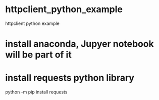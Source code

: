 # httpclient_python_example
httpclient python example

# install anaconda, Jupyer notebook will be part of it

# install requests python library
python -m pip install requests

